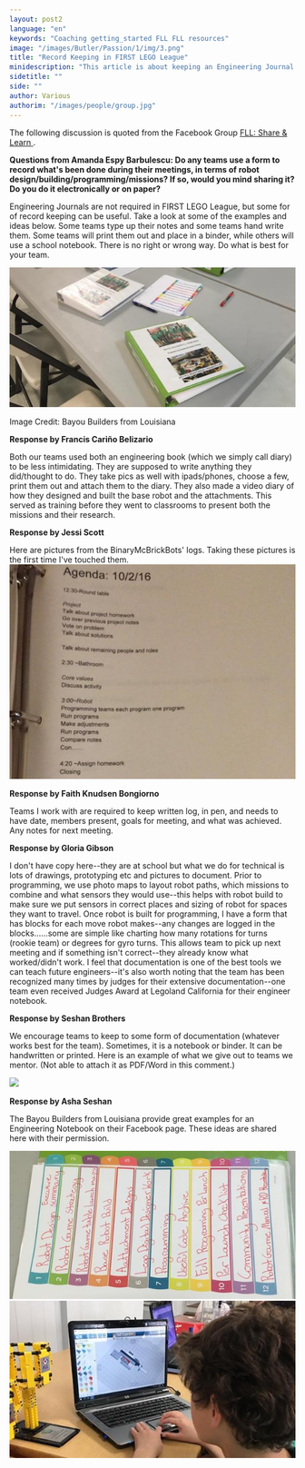 ```yaml
---
layout: post2
language: "en"
keywords: "Coaching getting_started FLL FLL resources"
image: "/images/Butler/Passion/1/img/3.png"
title: "Record Keeping in FIRST LEGO League"
minidescription: "This article is about keeping an Engineering Journal in FIRST LEGO League."
sidetitle: ""
side: ""
author: Various
authorim: "/images/people/group.jpg"
---
```


The following discussion is quoted from the Facebook Group <a href="https://www.facebook.com/groups/FLLShareandLearn/">FLL: Share & Learn </a>.

**Questions from Amanda Espy Barbulescu: Do any teams use a form to record what's been done during their meetings, in terms of robot design/building/programming/missions? If so, would you mind sharing it? Do you do it electronically or on paper?**

Engineering Journals are not required in FIRST LEGO League, but some for of record keeping can be useful.  Take a look at some of the examples and ideas below. Some teams type up their notes and some teams hand write them. Some teams will print them out and place in a binder, while others will use a school notebook. There is no right or wrong way. Do what is best for your team.
 

<img src="/images/coachcorner/EngineeringJournal.jpg" style="max-width: 100%" />

Image Credit: Bayou Builders from Louisiana

**Response by Francis Cariño Belizario**

Both our teams used both an engineering book (which we simply call diary) to be less intimidating. They are supposed to write anything they did/thought to do. They take pics as well with ipads/phones, choose a few, print them out and attach them to the diary. They also made a video diary of how they designed and built the base robot and the attachments. This served as training before they went to classrooms to present both the missions and their research.

**Response by Jessi Scott**

Here are pictures from the BinaryMcBrickBots' logs. Taking these pictures is the first time I've touched them.
<img src="/images/coachcorner/EngineeringJournal2.jpg" style="max-width: 100%" />

**Response by Faith Knudsen Bongiorno** 

Teams I work with are required to keep written log, in pen, and needs to have date, members present, goals for meeting, and what was achieved. Any notes for next meeting.

**Response by Gloria Gibson** 

I don't have copy here--they are at school but what we do for technical is lots of drawings, prototyping etc and pictures to document. Prior to programming, we use photo maps to layout robot paths, which missions to combine and what sensors they would use--this helps with robot build to make sure we put sensors in correct places and sizing of robot for spaces they want to travel. Once robot is built for programming, I have a form that has blocks for each move robot makes--any changes are logged in the blocks......some are simple like charting how many rotations for turns (rookie team) or degrees for gyro turns. This allows team to pick up next meeting and if something isn't correct--they already know what worked/didn't work. I feel that documentation is one of the best tools we can teach future engineers--it's also worth noting that the team has been recognized many times by judges for their extensive documentation--one team even received Judges Award at Legoland California for their engineer notebook.

**Response by Seshan Brothers** 

We encourage teams to keep to some form of documentation (whatever works best for the team). Sometimes, it is a notebook or binder. It can be handwritten or printed. Here is an example of what we give out to teams we mentor. (Not able to attach it as PDF/Word in this comment.)

<img src="/images/coachcorner/EngineeringJournal3.png" style="max-width: 100%" />

**Response by Asha Seshan** 

The Bayou Builders from Louisiana provide great examples for an Engineering Notebook on their Facebook page. These ideas are shared here with their permission.

<img src="/images/coachcorner/EngineeringJournal4.jpg" style="max-width: 100%" />

<img src="/images/coachcorner/EngineeringJournal5.jpg" style="max-width: 100%" />
